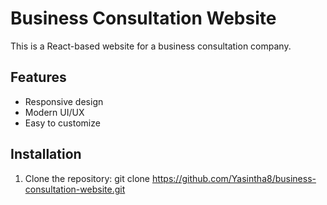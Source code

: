 <h1>Business Consultation Website</h1>

This is a React-based website for a business consultation company.

## Features
- Responsive design
- Modern UI/UX
- Easy to customize

## Installation
1. Clone the repository:
   git clone https://github.com/Yasintha8/business-consultation-website.git
